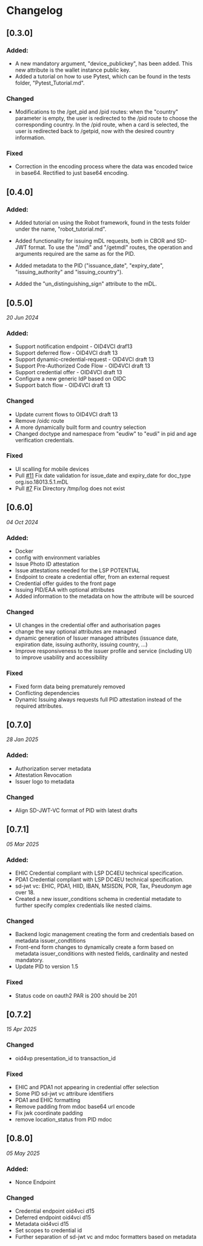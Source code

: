 # Changelog

## [0.3.0]

### Added:
-  A new mandatory argument, "device_publickey", has been added. This new attribute is the wallet instance public key.
-  Added a tutorial on how to use Pytest, which can be found in the tests folder, "Pytest_Tutorial.md".


### Changed

-  Modifications to the /get_pid and /pid routes: when the "country" parameter is empty, the user is redirected to the 
    /pid route to choose the corresponding country. In the /pid route, when a card is selected, the user is redirected 
    back to /getpid, now with the desired country information.
    
### Fixed	
-  Correction in the encoding process where the data was encoded twice in base64. Rectified to just base64 encoding.


## [0.4.0]

### Added:

-  Added tutorial on using the Robot framework, found in the tests folder under the name, "robot_tutorial.md".
	
-  Added functionality for issuing mDL requests, both in CBOR and SD-JWT format. To use the "/mdl" and "/getmdl" 
    routes, the operation and arguments required are the same as for the PID.
	
- Added metadata to the PID ("issuance_date", "expiry_date", "issuing_authority" and "issuing_country").
	
- Added the "un_distinguishing_sign" attribute to the mDL.

## [0.5.0]

_20 Jun 2024_

### Added:
-  Support notification endpoint - OID4VCI draf13
-  Support deferred flow - OID4VCI draft 13
-  Support dynamic-credential-request - OID4VCI draft 13
-  Support Pre-Authorized Code Flow - OID4VCI draft 13
-  Support credential offer - OID4VCI draft 13
-  Configure a new generic IdP based on OIDC
-  Support batch flow - OID4VCI draft 13


### Changed
-  Update current flows to OID4VCI draft 13
-  Remove /oidc route
-  A more dynamically built form and country selection
-  Changed doctype and namespace from "eudiw" to "eudi" in pid and age verification credentials. 


### Fixed
-  UI scalling for mobile devices
-  Pull [#11](https://github.com/eu-digital-identity-wallet/eudi-srv-web-issuing-eudiw-py/pull/11) Fix date validation for issue_date and expiry_date for doc_type org.iso.18013.5.1.mDL
-  Pull [#7](https://github.com/eu-digital-identity-wallet/eudi-srv-web-issuing-eudiw-py/pull/7) Fix Directory /tmp/log does not exist

## [0.6.0]

_04 Oct 2024_
### Added:
- Docker
- config with environment variables
- Issue Photo ID attestation
- Issue attestations needed for the LSP POTENTIAL
- Endpoint to create a credential offer, from an external request
- Credential offer guides to the front page
- Issuing PID/EAA with optional attributes
- Added information to the metadata on how the attribute will be sourced

### Changed
- UI changes in the credential offer and authorisation pages
- change the way optional attributes are managed
- dynamic generation of Issuer managed attributes (issuance date, expiration date, issuing authority, issuing country, ...)
- Improve responsiveness to the issuer profile and service (including UI) to improve usability and accessibility

### Fixed
- Fixed form data being prematurely removed
- Conflicting dependencies
- Dynamic Issuing always requests full PID attestation instead of the required attributes.
  

## [0.7.0]

_28 Jan 2025_
### Added:
- Authorization server metadata
- Attestation Revocation
-  Issuer logo to metadata

### Changed
- Align SD-JWT-VC format of PID with latest drafts

## [0.7.1]

_05 Mar 2025_
### Added:
- EHIC Credential compliant with LSP DC4EU technical specification.
- PDA1 Credential compliant with LSP DC4EU technical specification.
- sd-jwt vc: EHIC, PDA1, HIID, IBAN, MSISDN, POR, Tax, Pseudonym age over 18.
- Created a new issuer_conditions schema in credential metadate to further specify complex credentials like nested claims.

### Changed
- Backend logic management creating the form and credentials based on metadata issuer_condtitions
- Front-end form changes to dynamically create a form based on metadata issuer_conditions with nested fields, cardinality and nested mandatory.
- Update PID to version 1.5

### Fixed
- Status code on oauth2 PAR is 200 should be 201

## [0.7.2]

_15 Apr 2025_
### Changed
- oid4vp presentation_id to transaction_id

### Fixed
- EHIC and PDA1 not appearing in credential offer selection
- Some PID sd-jwt vc attribure identifiers
- PDA1 and EHIC formatting
- Remove padding from mdoc base64 url encode
- Fix jwk coordinate padding
- remove location_status from PID mdoc

## [0.8.0]

_05 May 2025_
### Added:
- Nonce Endpoint

### Changed
- Credential endpoint oid4vci d15
- Deferred endpoint oid4vci d15
- Metadata oid4vci d15
- Set scopes to credential id
- Further separation of sd-jwt vc and mdoc formatters based on metadata
